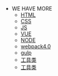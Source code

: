 - WE HAVE MORE
    - <a href="/html/docs" >HTML</a>
    - <a href="/css/docs">CSS</a>
    - <a href="/js/docs">JS</a>
    - <a href="/vue/docs">VUE</a>
    - <a href="#/lesson/nodejs简介">NODE</a>
    - <a href="#/lesson/webpack">webpack4.0</a>
    - <a href="/gulp/docs">gulp</a>
    - <a href="/tools/docs">工具类</a>
    - <a href="#/lesson/2019前端面试常考知识点汇总">工具类</a>
